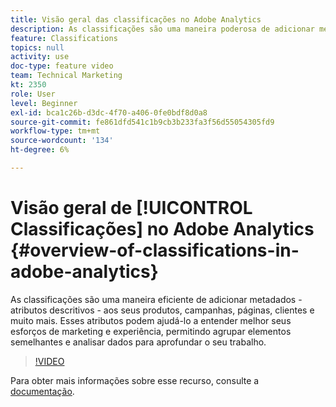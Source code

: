 ```yaml
---
title: Visão geral das classificações no Adobe Analytics
description: As classificações são uma maneira poderosa de adicionar metadados - atributos descritivos - aos seus produtos, campanhas, páginas, clientes e muito mais. Esses atributos podem ajudá-lo a entender melhor seus esforços de marketing e experiência, permitindo agrupar elementos semelhantes e analisar dados para aprofundar o seu trabalho.
feature: Classifications
topics: null
activity: use
doc-type: feature video
team: Technical Marketing
kt: 2350
role: User
level: Beginner
exl-id: bca1c26b-d3dc-4f70-a406-0fe0bdf8d0a8
source-git-commit: fe861dfd541c1b9cb3b233fa3f56d55054305fd9
workflow-type: tm+mt
source-wordcount: '134'
ht-degree: 6%

---
```


# Visão geral de [!UICONTROL Classificações] no Adobe Analytics {#overview-of-classifications-in-adobe-analytics}

 As classificações são uma maneira eficiente de adicionar metadados - atributos descritivos - aos seus produtos, campanhas, páginas, clientes e muito mais. Esses atributos podem ajudá-lo a entender melhor seus esforços de marketing e experiência, permitindo agrupar elementos semelhantes e analisar dados para aprofundar o seu trabalho.

>[!VIDEO](https://video.tv.adobe.com/v/16853/?quality=12)

Para obter mais informações sobre esse recurso, consulte a [documentação](https://experienceleague.adobe.com/docs/analytics/components/classifications/c-classifications.html?lang=en).
